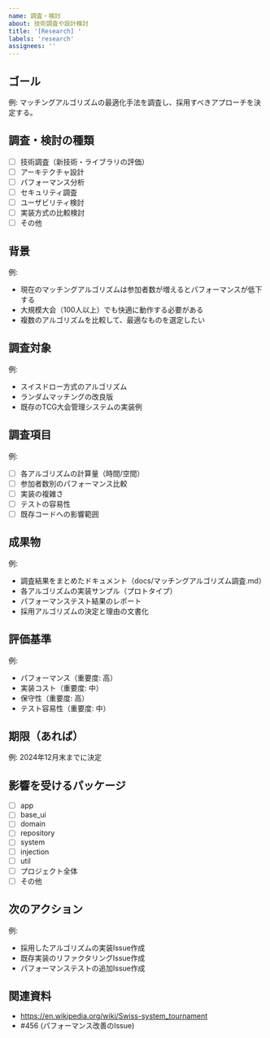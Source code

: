 ```yaml
---
name: 調査・検討
about: 技術調査や設計検討
title: '[Research] '
labels: 'research'
assignees: ''
---
```


## ゴール
<!--  この調査・検討が完了した時の状態を端的に記述してください。 -->
例: マッチングアルゴリズムの最適化手法を調査し、採用すべきアプローチを決定する。

## 調査・検討の種類
<!--  該当する種類を選択してください。 -->
- [ ] 技術調査（新技術・ライブラリの評価）
- [ ] アーキテクチャ設計
- [ ] パフォーマンス分析
- [ ] セキュリティ調査
- [ ] ユーザビリティ検討
- [ ] 実装方式の比較検討
- [ ] その他

## 背景
<!--  この調査・検討が必要な理由や背景を記載してください。 -->
例:
- 現在のマッチングアルゴリズムは参加者数が増えるとパフォーマンスが低下する
- 大規模大会（100人以上）でも快適に動作する必要がある
- 複数のアルゴリズムを比較して、最適なものを選定したい

## 調査対象
<!--  具体的に調査・検討する対象を記載してください。 -->
例:
- スイスドロー方式のアルゴリズム
- ランダムマッチングの改良版
- 既存のTCG大会管理システムの実装例

## 調査項目
<!--  調査・検討すべき具体的な項目を箇条書きで記載してください。 -->
例:
- [ ] 各アルゴリズムの計算量（時間/空間）
- [ ] 参加者数別のパフォーマンス比較
- [ ] 実装の複雑さ
- [ ] テストの容易性
- [ ] 既存コードへの影響範囲

## 成果物
<!--  この調査・検討で作成すべき成果物を記載してください。 -->
例:
- 調査結果をまとめたドキュメント（docs/マッチングアルゴリズム調査.md）
- 各アルゴリズムの実装サンプル（プロトタイプ）
- パフォーマンステスト結果のレポート
- 採用アルゴリズムの決定と理由の文書化

## 評価基準
<!--  複数の選択肢を比較する場合、評価基準を記載してください。 -->
例:
- パフォーマンス（重要度: 高）
- 実装コスト（重要度: 中）
- 保守性（重要度: 高）
- テスト容易性（重要度: 中）

## 期限（あれば）
<!--  調査・検討の完了期限がある場合は記載してください。 -->
例: 2024年12月末までに決定

## 影響を受けるパッケージ
<!--  この調査結果が影響する可能性のあるパッケージを選択してください（複数選択可）。 -->
- [ ] app
- [ ] base_ui
- [ ] domain
- [ ] repository
- [ ] system
- [ ] injection
- [ ] util
- [ ] プロジェクト全体
- [ ] その他

## 次のアクション
<!--  調査・検討完了後に想定される次のアクションを記載してください。 -->
例:
- 採用したアルゴリズムの実装Issue作成
- 既存実装のリファクタリングIssue作成
- パフォーマンステストの追加Issue作成

## 関連資料
<!--  参考資料や関連するIssueがあれば記載してください。 -->
- https://en.wikipedia.org/wiki/Swiss-system_tournament
- #456 (パフォーマンス改善のIssue)
